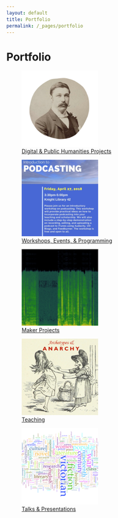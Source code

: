 ```yaml
---
layout: default
title: Portfolio
permalink: /_pages/portfolio
---
```


<h1>Portfolio</h1>

<div class="grid-container">
  <div class="grid-item"> <figure>
  <a href="/_pages/DH-PH.html"><img src="/images/hume.png" alt="Photo of Fergus Hume over a spreadsheet." width="200" height="200"></a>
   <figcaption><a href="/_pages/DH-PH.html" text-align="center">Digital & Public Humanities Projects</a></figcaption></figure> </div>
  
  <div class="grid-item"> <figure>
  <a href="/_pages/workshops-etc.html"><img src="/images/podcastingflyer-1htynae.jpg" alt="Podcasting workshop flyer" width="200" height="200"></a>
   <figcaption><a href="/_pages/workshops-etc.html" text-align="center">Workshops, Events, & Programming</a></figcaption> </figure>  </div>

<div class="grid-item"> <figure>
  <a href="/_pages/makerprojects.html"> <img src="/images/spectrogram-of-the-sonnet-e1539800276138.png" alt="Spectrogram of Alan Rickman reading Shakespeare's Sonnet 130." width="200" height="200"> </a>
   <figcaption><a href="/_pages/makerprojects.html" text-align="center">Maker Projects</a></figcaption>
</figure>  </div>

<div class="grid-item"> <figure>
  <a href="/_pages/teaching.html"><img src="/images/archetypesanarchy.jpg" alt="a woodcut of a crone and dancing girl with the words Archetypes & Anarchy in red" width="200" height="200"></a>
   <figcaption><a href="/_pages/teaching.html" text-align="center">Teaching</a></figcaption>
</figure>  </div>

<div class="grid-item"> <figure>
  <a href="/_pages/talks-presentations.html"><img src="/images/screen-shot-2018-07-11-at-9-08-25-am-e1539800006107.png" alt="Word cloud" width="200" height="200"></a>
   <figcaption><a href="/_pages/talks-presentations.html" text-align="center">Talks & Presentations</a></figcaption>
</figure>  </div>

</div>
